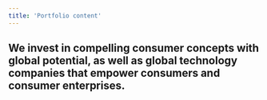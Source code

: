 ```yaml
---
title: 'Portfolio content'
---
```


## We invest in compelling consumer concepts with global potential, as well as global technology companies that empower consumers and consumer enterprises.
